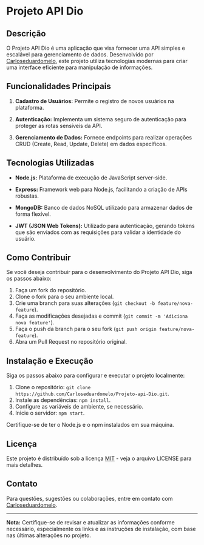 # Projeto API Dio

## Descrição

O Projeto API Dio é uma aplicação que visa fornecer uma API simples e escalável para gerenciamento de dados. Desenvolvido por [Carloseduardomelo](https://github.com/Carloseduardomelo), este projeto utiliza tecnologias modernas para criar uma interface eficiente para manipulação de informações.

## Funcionalidades Principais

1. **Cadastro de Usuários:** Permite o registro de novos usuários na plataforma.

2. **Autenticação:** Implementa um sistema seguro de autenticação para proteger as rotas sensíveis da API.

3. **Gerenciamento de Dados:** Fornece endpoints para realizar operações CRUD (Create, Read, Update, Delete) em dados específicos.

## Tecnologias Utilizadas

- **Node.js:** Plataforma de execução de JavaScript server-side.
  
- **Express:** Framework web para Node.js, facilitando a criação de APIs robustas.

- **MongoDB:** Banco de dados NoSQL utilizado para armazenar dados de forma flexível.

- **JWT (JSON Web Tokens):** Utilizado para autenticação, gerando tokens que são enviados com as requisições para validar a identidade do usuário.

## Como Contribuir

Se você deseja contribuir para o desenvolvimento do Projeto API Dio, siga os passos abaixo:

1. Faça um fork do repositório.
2. Clone o fork para o seu ambiente local.
3. Crie uma branch para suas alterações (`git checkout -b feature/nova-feature`).
4. Faça as modificações desejadas e commit (`git commit -m 'Adiciona nova feature'`).
5. Faça o push da branch para o seu fork (`git push origin feature/nova-feature`).
6. Abra um Pull Request no repositório original.

## Instalação e Execução

Siga os passos abaixo para configurar e executar o projeto localmente:

1. Clone o repositório: `git clone https://github.com/Carloseduardomelo/Projeto-api-Dio.git`.
2. Instale as dependências: `npm install`.
3. Configure as variáveis de ambiente, se necessário.
4. Inicie o servidor: `npm start`.

Certifique-se de ter o Node.js e o npm instalados em sua máquina.


## Licença

Este projeto é distribuído sob a licença [MIT](LICENSE) - veja o arquivo LICENSE para mais detalhes.

## Contato

Para questões, sugestões ou colaborações, entre em contato com [Carloseduardomelo](https://github.com/Carloseduardomelo).

---
**Nota:** Certifique-se de revisar e atualizar as informações conforme necessário, especialmente os links e as instruções de instalação, com base nas últimas alterações no projeto.
